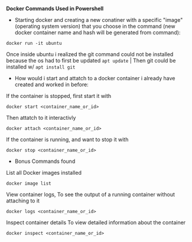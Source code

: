 **Docker Commands Used in Powershell**

* Starting docker and creating a new conatiner with a specific "image" (operating system version) that you choose in the command (new docker container name and hash will be generated from command):

```
docker run -it ubuntu
```

Once inside ubuntu i realized the git command could not be installed because the os had to first be updated ```apt update``` | Then git could be installed w/ ```apt install git```




* How would i start and attatch to a docker container i already have created and worked in before:

If the container is stopped, first start it with 

```
docker start <container_name_or_id>
```

Then attatch to it interactivly 

```
docker attach <container_name_or_id>
```

If the container is running, and want to stop it with 

```
docker stop <container_name_or_id>
```

* Bonus Commands found

List all Docker images installed 

```
docker image list
```

View container logs, To see the output of a running container without attaching to it 

```
docker logs <container_name_or_id>
```

Inspect container details To view detailed information about the container 

```
docker inspect <container_name_or_id>
```
